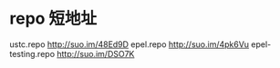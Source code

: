 # repo 短地址
ustc.repo http://suo.im/48Ed9D
epel.repo http://suo.im/4pk6Vu
epel-testing.repo	http://suo.im/DSO7K

